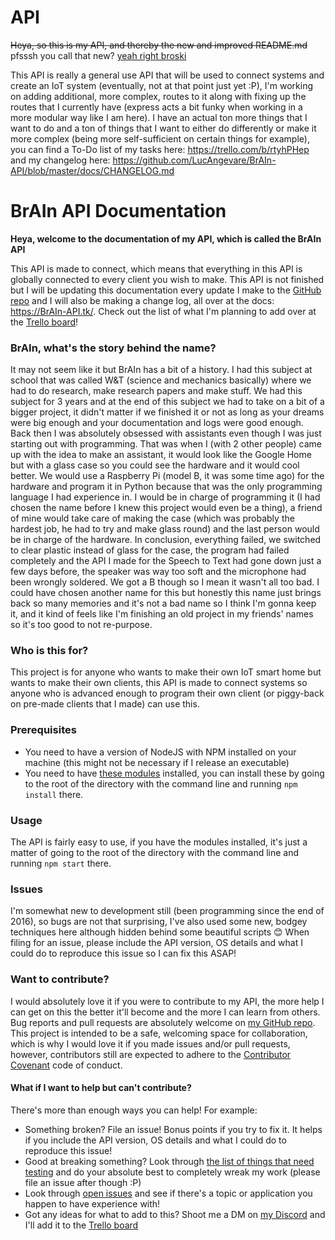 # API
~~Heya, so this is my API, and thereby the new and improved README.md~~ pfsssh you call that new? [yeah right broski](https://BrAIn-API.tk/)

This API is really a general use API that will be used to connect systems and create an IoT system (eventually, not at that point just yet :P), I'm working on adding additional, more complex, routes to it along with fixing up the routes that I currently have (express acts a bit funky when working in a more modular way like I am here). I have an actual ton more things that I want to do and a ton of things that I want to either do differently or make it more complex (being more self-sufficient on certain things for example), you can find a To-Do list of my tasks here: https://trello.com/b/rtyhPHep and my changelog here: https://github.com/LucAngevare/BrAIn-API/blob/master/docs/CHANGELOG.md


# BrAIn API Documentation
**Heya, welcome to the documentation of my API, which is called the BrAIn API**

This API is made to connect, which means that everything in this API is globally connected to every client you wish to make. This API is not finished but I will be updating this documentation every update I make to the [GitHub repo](https://github.com/LucAngevare/BrAIn-API) and I will also be making a change log, all over at the docs: https://BrAIn-API.tk/. Check out the list of what I'm planning to add over at the [Trello board](https://trello.com/b/rtyhPHep)!

### BrAIn, what's the story behind the name?

It may not seem like it but BrAIn has a bit of a history. I had this subject at school that was called W&T (science and mechanics basically) where we had to do research, make research papers and make stuff. We had this subject for 3 years and at the end of this subject we had to take on a bit of a bigger project, it didn't matter if we finished it or not as long as your dreams were big enough and your documentation and logs were good enough.
Back then I was absolutely obsessed with assistants even though I was just starting out with programming.
That was when I (with 2 other people) came up with the idea to make an assistant, it would look like the Google Home but with a glass case so you could see the hardware and it would cool better. We would use a Raspberry Pi (model B, it was some time ago) for the hardware and program it in Python because that was the only programming language I had experience in. I would be in charge of programming it (I had chosen the name before I knew this project would even be a thing), a friend of mine would take care of making the case (which was probably the hardest job, he had to try and make glass round) and the last person would be in charge of the hardware. In conclusion, everything failed, we switched to clear plastic instead of glass for the case, the program had failed completely and the API I made for the Speech to Text had gone down just a few days before, the speaker was way too soft and the microphone had been wrongly soldered. We got a B though so I mean it wasn't all too bad.
I could have chosen another name for this but honestly this name just brings back so many memories and it's not a bad name so I think I'm gonna keep it, and it kind of feels like I'm finishing an old project in my friends' names so it's too good to not re-purpose.

### Who is this for?
This project is for anyone who wants to make their own IoT smart home but wants to make their own clients, this API is made to connect systems so anyone who is advanced enough to program their own client (or piggy-back on pre-made clients that I made) can use this.

### Prerequisites
* You need to have a version of NodeJS with NPM installed on your machine (this might not be necessary if I release an executable)
* You need to have [these modules](https://github.com/LucAngevare/BrAIn-API/blob/master/package.json) installed, you can install these by going to the root of the directory with the command line and running `npm install` there.

### Usage
The API is fairly easy to use, if you have the modules installed, it's just a matter of going to the root of the directory with the command line and running `npm start` there.

### Issues
I'm somewhat new to development still (been programming since the end of 2016), so bugs are not that surprising, I've also used some new, bodgey techniques here although hidden behind some beautiful scripts 😊
When filing for an issue, please include the API version, OS details and what I could do to reproduce this issue so I can fix this ASAP!

### Want to contribute?
I would absolutely love it if you were to contribute to my API, the more help I can get on this the better it'll become and the more I can learn from others.
Bug reports and pull requests are absolutely welcome on [my GitHub repo](https://github.com/LucAngevare/BrAIn-API). This project is intended to be a safe, welcoming space for collaboration, which is why I would love it if you made issues and/or pull requests, however, contributors still are expected to adhere to the [Contributor Covenant](http://contributor-covenant.org) code of conduct.

#### What if I want to help but can't contribute?
There's more than enough ways you can help! For example:
* Something broken? File an issue! Bonus points if you try to fix it. It helps if you include the API version, OS details and what I could do to reproduce this issue!
* Good at breaking something? Look through [the list of things that need testing](https://github.com/LucAngevare/BrAIn-API/blob/master/docs/testMe.md) and do your absolute best to completely wreak my work (please file an issue after though :P)
* Look through [open issues](https://github.com/LucAngevare/BrAIn-API/issues?state=open) and see if there's a topic or application you happen to have experience with!
* Got any ideas for what to add to this? Shoot me a DM on [my Discord](https://discord.com/users/478903410159255572) and I'll add it to the [Trello board](https://trello.com/b/rtyhPHep)
